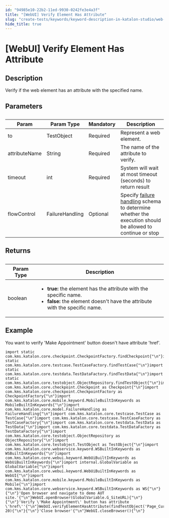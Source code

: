 ```yaml
---
id: "94985e10-22b2-11ed-9930-0242fe3e4a3f"
title: "[WebUI] Verify Element Has Attribute"
slug: "create-tests/keywords/keyword-description-in-katalon-studio/web-ui-keywords/webui-verify-element-has-attribute"
hide_title: true
---
```


# <a id="id_0" class="anchor_top_offset"/><a id="ariaid-title1" class="anchor_top_offset"/>[WebUI] Verify Element Has Attribute

  

## <a id="id_0__id_1" class="anchor_top_offset"/>Description

              
<p xmlns="http://www.w3.org/1999/xhtml" className="p">Verify if the web element has an attribute with the specified   name.</p> 
      
  

## <a id="id_0__id_2" class="anchor_top_offset"/>Parameters

              
<table xmlns="http://www.w3.org/1999/xhtml" className="table anchor_top_offset" id="id_0__4d39c8c5-514a-49c6-8557-270fcda09340"><caption /><thead className="thead">     <tr className>       <th className="entry anchor_top_offset" id="id_0__4d39c8c5-514a-49c6-8557-270fcda09340__entry__1">Param</th>       <th className="entry anchor_top_offset" id="id_0__4d39c8c5-514a-49c6-8557-270fcda09340__entry__2">Param Type</th>       <th className="entry anchor_top_offset" id="id_0__4d39c8c5-514a-49c6-8557-270fcda09340__entry__3">Mandatory</th>       <th className="entry anchor_top_offset" id="id_0__4d39c8c5-514a-49c6-8557-270fcda09340__entry__4">Description</th>     </tr>   </thead><tbody className="tbody">     <tr className>       <td className="entry" headers="id_0__4d39c8c5-514a-49c6-8557-270fcda09340__entry__1 id_0__4d39c8c5-514a-49c6-8557-270fcda09340__entry__2 id_0__4d39c8c5-514a-49c6-8557-270fcda09340__entry__3 id_0__4d39c8c5-514a-49c6-8557-270fcda09340__entry__4 ">to</td>       <td className="entry" headers="id_0__4d39c8c5-514a-49c6-8557-270fcda09340__entry__1 id_0__4d39c8c5-514a-49c6-8557-270fcda09340__entry__2 id_0__4d39c8c5-514a-49c6-8557-270fcda09340__entry__3 id_0__4d39c8c5-514a-49c6-8557-270fcda09340__entry__4 ">TestObject</td>       <td className="entry" headers="id_0__4d39c8c5-514a-49c6-8557-270fcda09340__entry__1 id_0__4d39c8c5-514a-49c6-8557-270fcda09340__entry__2 id_0__4d39c8c5-514a-49c6-8557-270fcda09340__entry__3 id_0__4d39c8c5-514a-49c6-8557-270fcda09340__entry__4 ">Required</td>       <td className="entry" headers="id_0__4d39c8c5-514a-49c6-8557-270fcda09340__entry__1 id_0__4d39c8c5-514a-49c6-8557-270fcda09340__entry__2 id_0__4d39c8c5-514a-49c6-8557-270fcda09340__entry__3 id_0__4d39c8c5-514a-49c6-8557-270fcda09340__entry__4 ">Represent a web element.</td>     </tr>     <tr className>       <td className="entry" headers="id_0__4d39c8c5-514a-49c6-8557-270fcda09340__entry__1 id_0__4d39c8c5-514a-49c6-8557-270fcda09340__entry__2 id_0__4d39c8c5-514a-49c6-8557-270fcda09340__entry__3 id_0__4d39c8c5-514a-49c6-8557-270fcda09340__entry__4 ">attributeName</td>       <td className="entry" headers="id_0__4d39c8c5-514a-49c6-8557-270fcda09340__entry__1 id_0__4d39c8c5-514a-49c6-8557-270fcda09340__entry__2 id_0__4d39c8c5-514a-49c6-8557-270fcda09340__entry__3 id_0__4d39c8c5-514a-49c6-8557-270fcda09340__entry__4 ">String</td>       <td className="entry" headers="id_0__4d39c8c5-514a-49c6-8557-270fcda09340__entry__1 id_0__4d39c8c5-514a-49c6-8557-270fcda09340__entry__2 id_0__4d39c8c5-514a-49c6-8557-270fcda09340__entry__3 id_0__4d39c8c5-514a-49c6-8557-270fcda09340__entry__4 ">Required</td>       <td className="entry" headers="id_0__4d39c8c5-514a-49c6-8557-270fcda09340__entry__1 id_0__4d39c8c5-514a-49c6-8557-270fcda09340__entry__2 id_0__4d39c8c5-514a-49c6-8557-270fcda09340__entry__3 id_0__4d39c8c5-514a-49c6-8557-270fcda09340__entry__4 ">The name of the attribute to verify.</td>     </tr>     <tr className>       <td className="entry" headers="id_0__4d39c8c5-514a-49c6-8557-270fcda09340__entry__1 id_0__4d39c8c5-514a-49c6-8557-270fcda09340__entry__2 id_0__4d39c8c5-514a-49c6-8557-270fcda09340__entry__3 id_0__4d39c8c5-514a-49c6-8557-270fcda09340__entry__4 ">timeout</td>       <td className="entry" headers="id_0__4d39c8c5-514a-49c6-8557-270fcda09340__entry__1 id_0__4d39c8c5-514a-49c6-8557-270fcda09340__entry__2 id_0__4d39c8c5-514a-49c6-8557-270fcda09340__entry__3 id_0__4d39c8c5-514a-49c6-8557-270fcda09340__entry__4 ">int</td>       <td className="entry" headers="id_0__4d39c8c5-514a-49c6-8557-270fcda09340__entry__1 id_0__4d39c8c5-514a-49c6-8557-270fcda09340__entry__2 id_0__4d39c8c5-514a-49c6-8557-270fcda09340__entry__3 id_0__4d39c8c5-514a-49c6-8557-270fcda09340__entry__4 ">Required</td>       <td className="entry" headers="id_0__4d39c8c5-514a-49c6-8557-270fcda09340__entry__1 id_0__4d39c8c5-514a-49c6-8557-270fcda09340__entry__2 id_0__4d39c8c5-514a-49c6-8557-270fcda09340__entry__3 id_0__4d39c8c5-514a-49c6-8557-270fcda09340__entry__4 ">System will wait at most timeout (seconds) to return         result</td>     </tr>     <tr className>       <td className="entry" headers="id_0__4d39c8c5-514a-49c6-8557-270fcda09340__entry__1 id_0__4d39c8c5-514a-49c6-8557-270fcda09340__entry__2 id_0__4d39c8c5-514a-49c6-8557-270fcda09340__entry__3 id_0__4d39c8c5-514a-49c6-8557-270fcda09340__entry__4 ">flowControl</td>       <td className="entry" headers="id_0__4d39c8c5-514a-49c6-8557-270fcda09340__entry__1 id_0__4d39c8c5-514a-49c6-8557-270fcda09340__entry__2 id_0__4d39c8c5-514a-49c6-8557-270fcda09340__entry__3 id_0__4d39c8c5-514a-49c6-8557-270fcda09340__entry__4 ">FailureHandling</td>       <td className="entry" headers="id_0__4d39c8c5-514a-49c6-8557-270fcda09340__entry__1 id_0__4d39c8c5-514a-49c6-8557-270fcda09340__entry__2 id_0__4d39c8c5-514a-49c6-8557-270fcda09340__entry__3 id_0__4d39c8c5-514a-49c6-8557-270fcda09340__entry__4 ">Optional</td>       <td className="entry" headers="id_0__4d39c8c5-514a-49c6-8557-270fcda09340__entry__1 id_0__4d39c8c5-514a-49c6-8557-270fcda09340__entry__2 id_0__4d39c8c5-514a-49c6-8557-270fcda09340__entry__3 id_0__4d39c8c5-514a-49c6-8557-270fcda09340__entry__4 ">Specify <a className="xref" href="/docs/maintain/configure-failure-handling-settings-in-katalon-studio">failure handling</a> schema to         determine whether the execution should be allowed to continue or         stop</td>     </tr>   </tbody></table> 
      
  

## <a id="id_0__id_3" class="anchor_top_offset"/>Returns

              
<table xmlns="http://www.w3.org/1999/xhtml" className="table anchor_top_offset" id="id_0__5991f199-1461-41d9-a1be-01451019a83a"><caption /><thead className="thead">     <tr className>       <th className="entry anchor_top_offset" id="id_0__5991f199-1461-41d9-a1be-01451019a83a__entry__1">Param Type</th>       <th className="entry anchor_top_offset" id="id_0__5991f199-1461-41d9-a1be-01451019a83a__entry__2">Description</th>     </tr>   </thead><tbody className="tbody">     <tr className>       <td className="entry" headers="id_0__5991f199-1461-41d9-a1be-01451019a83a__entry__1 id_0__5991f199-1461-41d9-a1be-01451019a83a__entry__2 ">boolean</td>       <td className="entry" headers="id_0__5991f199-1461-41d9-a1be-01451019a83a__entry__1 id_0__5991f199-1461-41d9-a1be-01451019a83a__entry__2 ">         <ul className="ul">           <li className="li">             <strong className="ph b">true:</strong> the element has the attribute with the             specific name.</li>           <li className="li">             <strong className="ph b">false:</strong> the element doesn't have the attribute             with the specific name.</li>         </ul>       </td>     </tr>   </tbody></table> 
      
  

## <a id="id_0__id_4" class="anchor_top_offset"/>Example

              
<p xmlns="http://www.w3.org/1999/xhtml" className="p">You want to verify 'Make Appointment' button doesn't have   attribute 'href'.</p> 
              
<pre xmlns="http://www.w3.org/1999/xhtml" className="pre codeblock"><code>import static com.kms.katalon.core.checkpoint.CheckpointFactory.findCheckpoint{"\n"}import static com.kms.katalon.core.testcase.TestCaseFactory.findTestCase{"\n"}import static com.kms.katalon.core.testdata.TestDataFactory.findTestData{"\n"}import static com.kms.katalon.core.testobject.ObjectRepository.findTestObject{"\n"}import com.kms.katalon.core.checkpoint.Checkpoint as Checkpoint{"\n"}import com.kms.katalon.core.checkpoint.CheckpointFactory as CheckpointFactory{"\n"}import com.kms.katalon.core.mobile.keyword.MobileBuiltInKeywords as MobileBuiltInKeywords{"\n"}import com.kms.katalon.core.model.FailureHandling as FailureHandling{"\n"}import com.kms.katalon.core.testcase.TestCase as TestCase{"\n"}import com.kms.katalon.core.testcase.TestCaseFactory as TestCaseFactory{"\n"}import com.kms.katalon.core.testdata.TestData as TestData{"\n"}import com.kms.katalon.core.testdata.TestDataFactory as TestDataFactory{"\n"}import com.kms.katalon.core.testobject.ObjectRepository as ObjectRepository{"\n"}import com.kms.katalon.core.testobject.TestObject as TestObject{"\n"}import com.kms.katalon.core.webservice.keyword.WSBuiltInKeywords as WSBuiltInKeywords{"\n"}import com.kms.katalon.core.webui.keyword.WebUiBuiltInKeywords as WebUiBuiltInKeywords{"\n"}import internal.GlobalVariable as GlobalVariable{"\n"}import com.kms.katalon.core.webui.keyword.WebUiBuiltInKeywords as WebUI{"\n"}import com.kms.katalon.core.mobile.keyword.MobileBuiltInKeywords as Mobile{"\n"}import com.kms.katalon.core.webservice.keyword.WSBuiltInKeywords as WS{"\n"}{"\n"}'Open browser and navigate to demo AUT site.'{"\n"}WebUI.openBrowser(GlobalVariable.G_SiteURL){"\n"}{"\n"}'Verify \'Make Appointment\' button has attribute \'href\''{"\n"}WebUI.verifyElementHasAttribute(findTestObject('Page_CuraHomepage/btn_MakeAppointment'),'href', 20){"\n"}{"\n"}'Close browser'{"\n"}WebUI.closeBrowser(){"\n"}</code></pre> 
            

